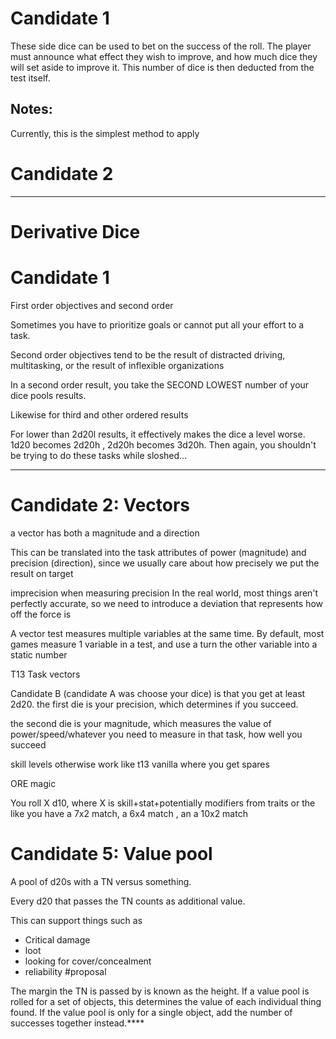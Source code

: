 # Candidate 1

These side dice can be used to bet on the success of the roll. The player must announce what effect they wish to improve, and how much dice they will set aside to improve it. This number of dice is then deducted from the test itself.

## Notes:
Currently, this is the simplest method to apply

# Candidate 2


---

# Derivative Dice


# Candidate 1

First order objectives and second order

Sometimes you have to prioritize goals or cannot put all your effort to a task.

Second order objectives tend to be the result of distracted driving, multitasking, or the result of inflexible organizations

In a second order result, you take the SECOND LOWEST number of your dice pools results.

Likewise for third and other ordered results

For lower than 2d20l results, it effectively makes the dice a level worse. 1d20 becomes 2d20h , 2d20h becomes 3d20h. Then again, you shouldn't be trying to do these tasks while sloshed...


---

# Candidate 2: Vectors

a vector has both a magnitude and a direction

This can be translated into the task attributes of power (magnitude) and precision (direction), since we usually care about how precisely we put the result on target

imprecision when measuring precision
	In the real world, most things aren't perfectly accurate, so we need to introduce a deviation that represents how off the force is

A vector test measures multiple variables at the same time. By default, most games measure 1 variable in a test, and use a turn the other variable into a static number

T13 Task vectors

Candidate B (candidate A was choose your dice) is that you get at least 2d20. the first die is your precision, which determines if you succeed.

the second die is your magnitude, which measures the value of power/speed/whatever you need to measure in that task, how well you succeed

skill levels otherwise work like t13 vanilla where you get spares



ORE magic

You roll X d10, where X is skill+stat+potentially modifiers from traits or the like
you have a 7x2 match, a 6x4 match , an a 10x2 match




# Candidate 5: Value pool
A pool of d20s with a TN versus something.

Every d20 that passes the TN counts as additional value.

This can support things such as
- Critical damage
- loot
- looking for cover/concealment
- reliability #proposal

The margin the TN is passed by is known as the height. If a value pool is rolled for a set of objects, this determines the value of each individual thing found. If the value pool is only for a single object, add the number of successes together instead.****
